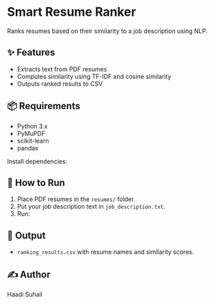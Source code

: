 # Smart Resume Ranker

Ranks resumes based on their similarity to a job description using NLP.

## ✨ Features
- Extracts text from PDF resumes
- Computes similarity using TF-IDF and cosine similarity
- Outputs ranked results to CSV

## 📦 Requirements
- Python 3.x
- PyMuPDF
- scikit-learn
- pandas

Install dependencies:

## 🚀 How to Run
1. Place PDF resumes in the `resumes/` folder.
2. Put your job description text in `job_description.txt`.
3. Run:


## 📄 Output
- `ranking_results.csv` with resume names and similarity scores.

## ✍️ Author
Haadi Suhail